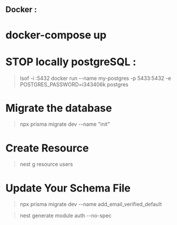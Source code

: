 ## Docker :

# docker-compose up

# STOP locally postgreSQL :

> lsof -i :5432
> docker run --name my-postgres -p 5433:5432 -e POSTGRES_PASSWORD=i343406k postgres

# Migrate the database

> npx prisma migrate dev --name "init"

# Create Resource

> nest g resource users

# Update Your Schema File


> npx prisma migrate dev --name add_email_verified_default


> nest generate module auth --no-spec  
